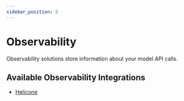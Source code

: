 ```yaml
---
sidebar_position: 5
---
```


# Observability

Observability solutions store information about your model API calls.

## Available Observability Integrations

- [Helicone](/integration/observability/helicone)
